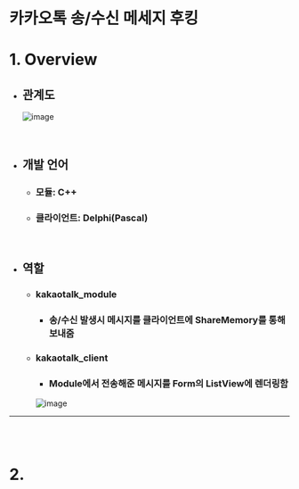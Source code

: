 # 카카오톡 송/수신 메세지 후킹

# 1. Overview

- ## 관계도
    ![image](https://github.com/kks00/kakaotalk_msg_hook/assets/68108664/b70d0739-f212-4fc5-a59c-8d82565d9be2)

<br>

- ## 개발 언어
    - ### 모듈: C++
    - ### 클라이언트: Delphi(Pascal)

<br>

- ## 역할
    - ### kakaotalk_module
        - ### 송/수신 발생시 메시지를 클라이언트에 ShareMemory를 통해 보내줌

    - ### kakaotalk_client
        - ### Module에서 전송해준 메시지를 Form의 ListView에 렌더링함
        ![image](https://github.com/kks00/kakaotalk_msg_hook/assets/68108664/78a7adcb-edba-48db-aac9-e9416f22a77b)

---
<br><br>

# 2. 